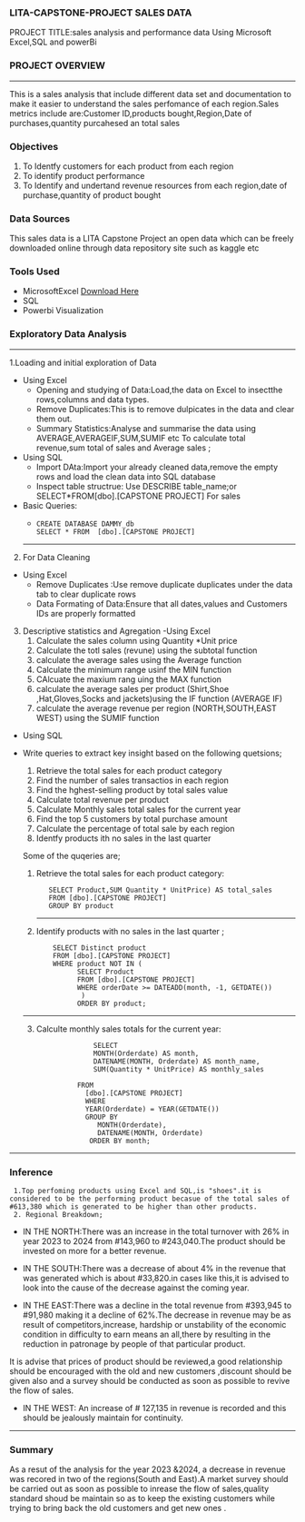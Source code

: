 ### LITA-CAPSTONE-PROJECT SALES DATA

PROJECT TITLE:sales analysis and performance data Using Microsoft Excel,SQL and powerBi 

### PROJECT OVERVIEW
---
This is a sales analysis that include different data set and documentation to make it easier to understand the sales perfomance of each region.Sales metrics include are:Customer ID,products bought,Region,Date of purchases,quantity purcahesed  an total sales 

### Objectives
1. To Identfy customers for each product from each region
2. To identify product performance
3. To Identify and undertand revenue resources from each region,date of purchase,quantity of product bought

### Data Sources  
This sales data is a LITA Capstone Project an open data which can be freely downloaded online through data repository site such as kaggle etc

### Tools Used
- MicrosoftExcel [Download Here](https://microsoft.com)
- SQL
- Powerbi Visualization
### Exploratory Data Analysis
---
  1.Loading and initial exploration of Data
- Using Excel
    - Opening and studying of Data:Load,the data on Excel to insectthe rows,columns and data types.
    - Remove Duplicates:This is to remove dulpicates in the data and clear them out.
    - Summary Statistics:Analyse and summarise the data using AVERAGE,AVERAGEIF,SUM,SUMIF etc To calculate total revenue,sum total of sales and Average sales ;
- Using SQL
    -  Import DAta:Import your already cleaned data,remove the empty rows and load the clean data into SQL database
    -  Inspect table structrue: Use DESCRIBE table_name;or SELECT*FROM[dbo].[CAPSTONE PROJECT] For sales
- Basic Queries:
    -     CREATE DATABASE DAMMY_db
          SELECT * FROM  [dbo].[CAPSTONE PROJECT]
  ---
 2. For Data Cleaning
  - Using Excel
     - Remove Duplicates :Use remove duplicate duplicates under the data tab to clear duplicate rows
     - Data Formating of Data:Ensure that all dates,values and Customers IDs are properly formatted

  3.  Descriptive statistics and Agregation
  -Using Excel
      1. Calculate the sales column using Quantity *Unit price
      2. Calculate the totl sales (revune) using the subtotal function
      3. calculate the average sales using the Average function
      4. Calculate the minimum range usinf the MIN function
      5. CAlcuate the maxium rang uing the MAX function
      6. calculate the average sales per product (Shirt,Shoe ,Hat,Gloves,Socks and jackets)using the IF function (AVERAGE IF)
      7. calculate the average revenue per region (NORTH,SOUTH,EAST WEST) using the SUMIF function
  - Using SQL
  - Write queries to extract key insight based on the following quetsions;
    1. Retrieve the total sales for each product category
    2. Find the number  of sales transactios in each region
    3. Find the hghest-selling product by total sales value
    4. Calculate total revenue per product
    5. Calculate Monthly sales  total sales for the current year
    6. Find the top 5 customers by total purchase amount
    7. Calculate the percentage of total sale by each region
    8. Identfy products ith no sales in the last quarter
   
    Some of the quqeries are;
    1. Retrieve the total sales for each product category:

    
              SELECT Product,SUM Quantity * UnitPrice) AS total_sales
              FROM [dbo].[CAPSTONE PROJECT] 
              GROUP BY product
       ---
     2. Identify products with no sales in the last quarter ;
   
                SELECT Distinct product
                FROM [dbo].[CAPSTONE PROJECT]
                WHERE product NOT IN (
                      SELECT Product
                      FROM [dbo].[CAPSTONE PROJECT]
                      WHERE orderDate >= DATEADD(month, -1, GETDATE())
                       )
                      ORDER BY product;
    ---
    3. Calculte monthly sales totals for the current year:

                         SELECT 
                         MONTH(Orderdate) AS month,
                         DATENAME(MONTH, Orderdate) AS month_name,
                         SUM(Quantity * UnitPrice) AS monthly_sales

                     FROM
                       [dbo].[CAPSTONE PROJECT]
                       WHERE 
                       YEAR(Orderdate) = YEAR(GETDATE())
                       GROUP BY
	                      MONTH(Orderdate),
	                      DATENAME(MONTH, Orderdate)
                        ORDER BY month;
---

### Inference 
     1.Top perfoming products using Excel and SQL,is "shoes".it is considered to be the performing product becasue of the total sales of #613,380 which is generated to be higher than other products.
     2. Regional Breakdown;
- IN THE NORTH:There was an increase in the total turnover with 26% in year 2023 to 2024 from #143,960 to #243,040.The product should be invested on more for a better revenue.
     
- IN THE SOUTH:There was a decrease of about 4% in the revenue that was generated which is about #33,820.in cases like this,it is advised to look into the cause of the decrease against the coming year.
  
- IN THE EAST:There was a decline in the total revenue from #393,945 to #91,980 making it a decline of 62%.The decrease in revenue may be  as result of competitors,increase, hardship or unstability of the economic condition in difficulty to earn means  an all,there by resulting in the reduction in patronage by people of that particular product.
       
It is advise that prices of product should be reviewed,a good relationship should be encouraged with the old and new customers ,discount should be given also and a survey should be conducted as soon as possible to revive the flow of sales.

- IN THE WEST: An increase of # 127,135 in revenue is recorded and this should be jealously maintain for continuity.

---------

     
### Summary
As a resut of the analysis for the year 2023 &2024, a decrease in revenue was recored in two of the regions(South and East).A market survey should be carried out as soon as possible to inrease the flow of sales,quality standard shoud be maintain so as to keep the existing customers while trying to bring back the old customers and get new ones .
